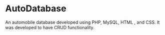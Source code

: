 # AutoDatabase
An automobile database developed using PHP, MySQL, HTML , and CSS. It was developed to have CRUD functionality.
